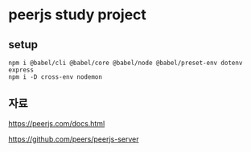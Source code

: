 # peerjs study project

## setup

```
npm i @babel/cli @babel/core @babel/node @babel/preset-env dotenv express
npm i -D cross-env nodemon
```

## 자료

https://peerjs.com/docs.html

https://github.com/peers/peerjs-server


